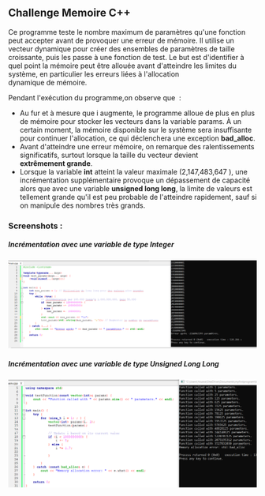 <h2>Challenge Memoire C++</h2>

Ce programme  teste le nombre maximum de paramètres qu'une fonction peut accepter avant de provoquer une erreur de mémoire. Il utilise un vecteur dynamique pour créer des ensembles de paramètres de taille croissante, puis les passe à une fonction de test. Le but est d'identifier à quel point la mémoire peut être allouée avant d'atteindre les limites du système, en particulier les erreurs liées à l'allocation dynamique de mémoire.

Pendant l'exécution du programme,on observe que  :

- Au fur et à mesure que i augmente, le programme alloue de plus en plus de mémoire pour stocker les vecteurs dans la variable params. À un certain moment, la mémoire disponible sur le système sera insuffisante pour continuer l'allocation, ce qui déclenchera une exception <b>bad_alloc</b>.
- Avant d'atteindre une erreur mémoire, on remarque des ralentissements significatifs, surtout lorsque la taille du vecteur devient <b>extrêmement grande</b>.
- Lorsque la variable <b>int</b> atteint la valeur maximale (2,147,483,647 ), une incrémentation supplémentaire provoque un dépassement de capacité alors que avec une variable <b>unsigned long long</b>, la limite de valeurs est tellement grande qu'il est peu probable de l'atteindre rapidement, sauf si on manipule des nombres très grands.

<h3>Screenshots :</h3>

<h5>Incrémentation avec une variable de type <b>Integer</b></h5>

![screenshot](challenge(int).png)
<h5>Incrémentation avec une variable de type <b>Unsigned Long Long</b></h5>

![screenshot](challenge(longlong).png)
